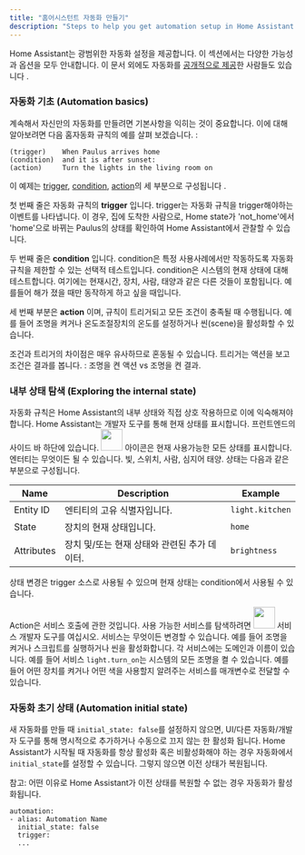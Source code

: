 ```yaml
---
title: "홈어시스턴트 자동화 만들기"
description: "Steps to help you get automation setup in Home Assistant."
---
```


Home Assistant는 광범위한 자동화 설정을 제공합니다. 이 섹션에서는 다양한 가능성과 옵션을 모두 안내합니다. 이 문서 외에도 자동화를 [공개적으로 제공](/cookbook/#example-configurationyaml)한 사람들도 있습니다 .

### 자동화 기초 (Automation basics)

계속해서 자신만의 자동화를 만들려면 기본사항을 익히는 것이 중요합니다. 이에 대해 알아보려면 다음 홈자동화 규칙의 예를 살펴 보겠습니다. :


```text
(trigger)    When Paulus arrives home
(condition)  and it is after sunset:
(action)     Turn the lights in the living room on
```

이 예제는 [trigger](/docs/automation/trigger/), [condition](/docs/automation/condition/), [action](/docs/automation/action/)의 세 부분으로 구성됩니다 .

첫 번째 줄은 자동화 규칙의 **trigger** 입니다. trigger는 자동화 규칙을 trigger해야하는 이벤트를 나타냅니다. 이 경우, 집에 도착한 사람으로, Home state가 'not_home'에서 'home'으로 바뀌는 Paulus의 상태를 확인하여 Home Assistant에서 관찰할 수 있습니다.

두 번째 줄은 **condition** 입니다. condition은 특정 사용사례에서만 작동하도록 자동화 규칙을 제한할 수 있는 선택적 테스트입니다. condition은 시스템의 현재 상태에 대해 테스트합니다. 여기에는 현재시간, 장치, 사람, 태양과 같은 다른 것들이 포함됩니다. 예를들어 해가 졌을 ​​때만 동작하게 하고 싶을 때입니다. 

세 번째 부분은 **action** 이며, 규칙이 트리거되고 모든 조건이 충족될 때 수행됩니다. 예를 들어 조명을 켜거나 온도조절장치의 온도를 설정하거나 씬(scene)을 활성화할 수 있습니다.

<div class='note'>
조건과 트리거의 차이점은 매우 유사하므로 혼동될 수 있습니다. 트리거는 액션을 보고 조건은 결과를 봅니다. : 조명을 켠 액션 vs 조명을 켠 결과.
</div>

### 내부 상태 탐색 (Exploring the internal state)

자동화 규칙은 Home Assistant의 내부 상태와 직접 상호 작용하므로 이에 익숙해져야합니다. Home Assistant는 개발자 도구를 통해 현재 상태를 표시합니다. 프런트엔드의 사이드 바 하단에 있습니다. <img src='/images/screenshots/developer-tool-states-icon.png' class='no-shadow' height='38' /> 아이콘은 현재 사용가능한 모든 상태를 표시합니다. 엔터티는 무엇이든 될 수 있습니다. 빛, 스위치, 사람, 심지어 태양. 상태는 다음과 같은 부분으로 구성됩니다.

| Name | Description | Example |
| ---- | ----- | ---- |
| Entity ID | 엔티티의 고유 식별자입니다. | `light.kitchen`
| State | 장치의 현재 상태입니다. | `home`
| Attributes | 장치 및/또는 현재 상태와 관련된 추가 데이터. | `brightness`

상태 변경은 trigger 소스로 사용될 수 있으며 현재 상태는 condition에서 사용될 수 있습니다.

Action은 서비스 호출에 관한 것입니다. 사용 가능한 서비스를 탐색하려면 <img src='/images/screenshots/developer-tool-services-icon.png' class='no-shadow' height='38' /> 서비스 개발자 도구를 여십시오. 서비스는 무엇이든 변경할 수 있습니다. 예를 들어 조명을 켜거나 스크립트를 실행하거나 씬을 활성화합니다. 각 서비스에는 도메인과 이름이 있습니다. 예를 들어 서비스 `light.turn_on`는 시스템의 모든 조명을 켤 수 있습니다. 예를들어 어떤 장치를 켜거나 어떤 색을 사용할지 알려주는 서비스를 매개변수로 전달할 수 있습니다.

### 자동화 초기 상태 (Automation initial state)

새 자동화를 만들 때 `initial_state: false`를 설정하지 않으면, UI/다른 자동화/개발자 도구를 통해 명시적으로 추가하거나 수동으로 끄지 않는 한 활성화 됩니다. Home Assistant가 시작될 때 자동화를 항상 활성화 혹은 비활성화해야 하는 경우 자동화에서 `initial_state`를 설정할 수 있습니다. 그렇지 않으면 이전 상태가 복원됩니다.

참고: 어떤 이유로 Home Assistant가 이전 상태를 복원할 수 없는 경우 자동화가 활성화됩니다. 

```text
automation:
- alias: Automation Name
  initial_state: false
  trigger:
  ...
```
